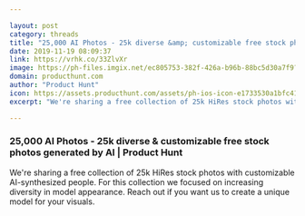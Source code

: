 ```yaml
---

layout: post
category: threads
title: "25,000 AI Photos - 25k diverse &amp; customizable free stock photos generated by AI"
date: 2019-11-19 08:09:37
link: https://vrhk.co/33ZlvXr
image: https://ph-files.imgix.net/ec805753-382f-426a-b96b-88bc5d30a7f9?auto=format&fit=crop&h=512&w=1024
domain: producthunt.com
author: "Product Hunt"
icon: https://assets.producthunt.com/assets/ph-ios-icon-e1733530a1bfc41080db8161823f1ef262cdbbc933800c0a2a706f70eb9c277a.png
excerpt: "We're sharing a free collection of 25k HiRes stock photos with customizable AI-synthesized people. For this collection we focused on increasing diversity in model appearance. Reach out if you want us to create a unique model for your visuals."

---
```


### 25,000 AI Photos - 25k diverse &amp; customizable free stock photos generated by AI | Product Hunt

We're sharing a free collection of 25k HiRes stock photos with customizable AI-synthesized people. For this collection we focused on increasing diversity in model appearance. Reach out if you want us to create a unique model for your visuals.